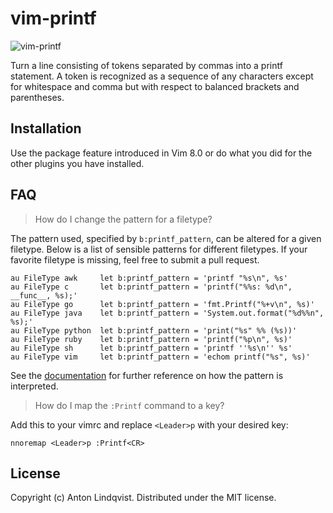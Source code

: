 # vim-printf

![vim-printf](http://i.imgur.com/dSBEnuv.gif)

Turn a line consisting of tokens separated by commas into a printf statement.
A token is recognized as a sequence of any characters except for whitespace and
comma but with respect to balanced brackets and parentheses.

## Installation

Use the package feature introduced in Vim 8.0 or do what you did for the other
plugins you have installed.

## FAQ

> How do I change the pattern for a filetype?

The pattern used,
specified by `b:printf_pattern`,
can be altered for a given filetype.
Below is a list of sensible patterns for different filetypes.
If your favorite filetype is missing,
feel free to submit a pull request.

```vim
au FileType awk		let b:printf_pattern = 'printf "%s\n", %s'
au FileType c		let b:printf_pattern = 'printf("%%s: %d\n", __func__, %s);'
au FileType go		let b:printf_pattern = 'fmt.Printf("%+v\n", %s)'
au FileType java	let b:printf_pattern = 'System.out.format("%d%%n", %s);'
au FileType python	let b:printf_pattern = 'print("%s" %% (%s))'
au FileType ruby	let b:printf_pattern = 'printf("%p\n", %s)'
au FileType sh		let b:printf_pattern = 'printf ''%s\n'' %s'
au FileType vim		let b:printf_pattern = 'echom printf("%s", %s)'
```

See the [documentation] for further reference on how the pattern is interpreted.

> How do I map the `:Printf` command to a key?

Add this to your vimrc and replace `<Leader>p` with your desired key:

```vim
nnoremap <Leader>p :Printf<CR>
```

## License

Copyright (c) Anton Lindqvist. Distributed under the MIT license.

[documentation]: doc/printf.txt
